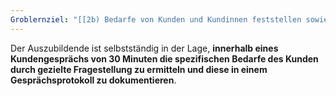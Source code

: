 ```yaml
---
Groblernziel: "[[2b) Bedarfe von Kunden und Kundinnen feststellen sowie Zielgruppen unterscheiden]]"
---
```

Der Auszubildende ist selbstständig in der Lage, **innerhalb eines Kundengesprächs von 30 Minuten die spezifischen Bedarfe des Kunden durch gezielte Fragestellung zu ermitteln und diese in einem Gesprächsprotokoll zu dokumentieren**.